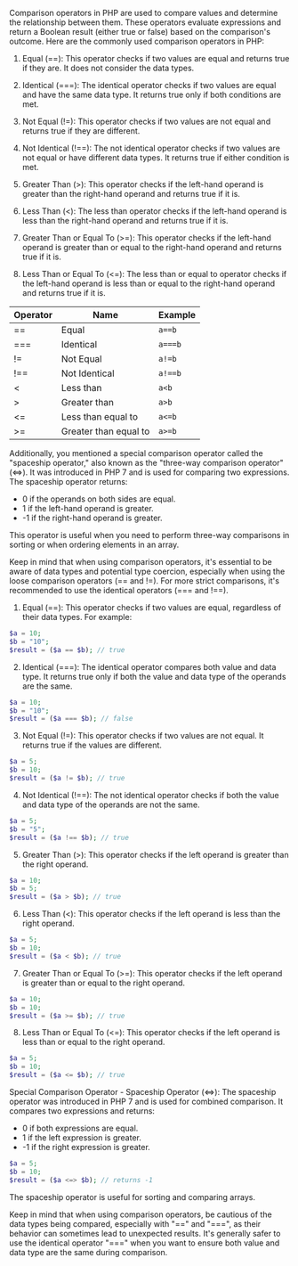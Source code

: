 Comparison operators in PHP are used to compare values and determine the relationship between them. These operators evaluate expressions and return a Boolean result (either true or false) based on the comparison's outcome. Here are the commonly used comparison operators in PHP:

1. Equal (==): This operator checks if two values are equal and returns true if they are. It does not consider the data types.

2. Identical (===): The identical operator checks if two values are equal and have the same data type. It returns true only if both conditions are met.

3. Not Equal (!=): This operator checks if two values are not equal and returns true if they are different.

4. Not Identical (!==): The not identical operator checks if two values are not equal or have different data types. It returns true if either condition is met.

5. Greater Than (>): This operator checks if the left-hand operand is greater than the right-hand operand and returns true if it is.

6. Less Than (<): The less than operator checks if the left-hand operand is less than the right-hand operand and returns true if it is.

7. Greater Than or Equal To (>=): This operator checks if the left-hand operand is greater than or equal to the right-hand operand and returns true if it is.

8. Less Than or Equal To (<=): The less than or equal to operator checks if the left-hand operand is less than or equal to the right-hand operand and returns true if it is.
   
| **Operator** | **Name** | **Example** |
| --- | --- | --- |
| \== | Equal | `a==b` |
| \=== | Identical | `a===b` |
| != | Not Equal | `a!=b` |
| !== | Not Identical | `a!==b` |
| \< | Less than | `a<b` |
| \> | Greater than | `a>b` |
| \<= | Less than equal to | `a<=b` |
| \>= | Greater than equal to | `a>=b` |
Additionally, you mentioned a special comparison operator called the "spaceship operator," also known as the "three-way comparison operator" (<=>). It was introduced in PHP 7 and is used for comparing two expressions. The spaceship operator returns:

- 0 if the operands on both sides are equal.
- 1 if the left-hand operand is greater.
- -1 if the right-hand operand is greater.

This operator is useful when you need to perform three-way comparisons in sorting or when ordering elements in an array.

Keep in mind that when using comparison operators, it's essential to be aware of data types and potential type coercion, especially when using the loose comparison operators (== and !=). For more strict comparisons, it's recommended to use the identical operators (=== and !==).

1. Equal (==): This operator checks if two values are equal, regardless of their data types. For example:

```php
$a = 10;
$b = "10";
$result = ($a == $b); // true
```

2. Identical (===): The identical operator compares both value and data type. It returns true only if both the value and data type of the operands are the same.

```php
$a = 10;
$b = "10";
$result = ($a === $b); // false
```

3. Not Equal (!=): This operator checks if two values are not equal. It returns true if the values are different.

```php
$a = 5;
$b = 10;
$result = ($a != $b); // true
```

4. Not Identical (!==): The not identical operator checks if both the value and data type of the operands are not the same.

```php
$a = 5;
$b = "5";
$result = ($a !== $b); // true
```

5. Greater Than (>): This operator checks if the left operand is greater than the right operand.

```php
$a = 10;
$b = 5;
$result = ($a > $b); // true
```

6. Less Than (<): This operator checks if the left operand is less than the right operand.

```php
$a = 5;
$b = 10;
$result = ($a < $b); // true
```

7. Greater Than or Equal To (>=): This operator checks if the left operand is greater than or equal to the right operand.

```php
$a = 10;
$b = 10;
$result = ($a >= $b); // true
```

8. Less Than or Equal To (<=): This operator checks if the left operand is less than or equal to the right operand.

```php
$a = 5;
$b = 10;
$result = ($a <= $b); // true
```

Special Comparison Operator - Spaceship Operator (<=>):
The spaceship operator was introduced in PHP 7 and is used for combined comparison. It compares two expressions and returns:

- 0 if both expressions are equal.
- 1 if the left expression is greater.
- -1 if the right expression is greater.

```php
$a = 5;
$b = 10;
$result = ($a <=> $b); // returns -1
```

The spaceship operator is useful for sorting and comparing arrays.

Keep in mind that when using comparison operators, be cautious of the data types being compared, especially with "==" and "===", as their behavior can sometimes lead to unexpected results. It's generally safer to use the identical operator "===" when you want to ensure both value and data type are the same during comparison.
